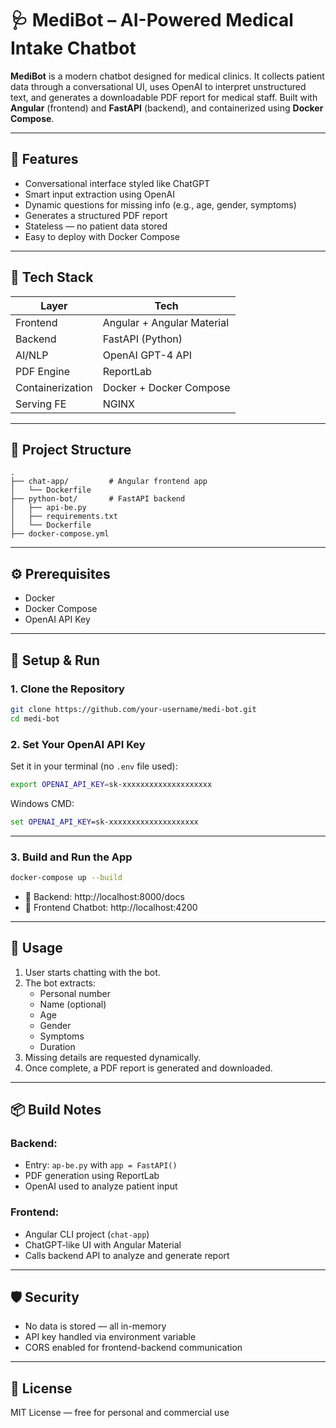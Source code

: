 
# 🩺 MediBot – AI-Powered Medical Intake Chatbot

**MediBot** is a modern chatbot designed for medical clinics. It collects patient data through a conversational UI, uses OpenAI to interpret unstructured text, and generates a downloadable PDF report for medical staff. Built with **Angular** (frontend) and **FastAPI** (backend), and containerized using **Docker Compose**.

---

## 🚀 Features

- Conversational interface styled like ChatGPT
- Smart input extraction using OpenAI
- Dynamic questions for missing info (e.g., age, gender, symptoms)
- Generates a structured PDF report
- Stateless — no patient data stored
- Easy to deploy with Docker Compose

---

## 🧰 Tech Stack

| Layer        | Tech         |
|-------------|--------------|
| Frontend     | Angular + Angular Material |
| Backend      | FastAPI (Python) |
| AI/NLP       | OpenAI GPT-4 API |
| PDF Engine   | ReportLab |
| Containerization | Docker + Docker Compose |
| Serving FE   | NGINX |

---

## 📁 Project Structure

```
.
├── chat-app/         # Angular frontend app
│   └── Dockerfile
├── python-bot/       # FastAPI backend
│   ├── api-be.py
│   ├── requirements.txt
│   └── Dockerfile
├── docker-compose.yml
```

---

## ⚙️ Prerequisites

- Docker
- Docker Compose
- OpenAI API Key

---

## 🔧 Setup & Run

### 1. Clone the Repository

```bash
git clone https://github.com/your-username/medi-bot.git
cd medi-bot
```

### 2. Set Your OpenAI API Key

Set it in your terminal (no `.env` file used):

```bash
export OPENAI_API_KEY=sk-xxxxxxxxxxxxxxxxxxxx
```

Windows CMD:

```cmd
set OPENAI_API_KEY=sk-xxxxxxxxxxxxxxxxxxxx
```

---

### 3. Build and Run the App

```bash
docker-compose up --build
```

- 🧠 Backend: http://localhost:8000/docs
- 💬 Frontend Chatbot: http://localhost:4200

---

## 📝 Usage

1. User starts chatting with the bot.
2. The bot extracts:
   - Personal number
   - Name (optional)
   - Age
   - Gender
   - Symptoms
   - Duration
3. Missing details are requested dynamically.
4. Once complete, a PDF report is generated and downloaded.

---

## 📦 Build Notes

### Backend:

- Entry: `ap-be.py` with `app = FastAPI()`
- PDF generation using ReportLab
- OpenAI used to analyze patient input

### Frontend:

- Angular CLI project (`chat-app`)
- ChatGPT-like UI with Angular Material
- Calls backend API to analyze and generate report

---

## 🛡 Security

- No data is stored — all in-memory
- API key handled via environment variable
- CORS enabled for frontend-backend communication

---

## 📄 License

MIT License — free for personal and commercial use
